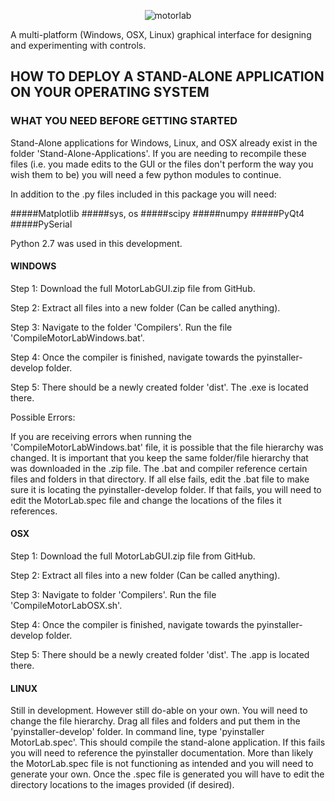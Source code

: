 <p align="center">
  <img src="https://github.com/black3037/MotorLabGUI/blob/master/Resources/static_image_2" alt="motorlab"/>
</p>

A multi-platform (Windows, OSX, Linux) graphical interface for designing and experimenting with controls.

## HOW TO DEPLOY A STAND-ALONE APPLICATION ON YOUR OPERATING SYSTEM

### WHAT YOU NEED BEFORE GETTING STARTED
Stand-Alone applications for Windows, Linux, and OSX already exist in the folder 'Stand-Alone-Applications'.
If you are needing to recompile these files (i.e. you made edits to the GUI or the files don't perform the way you wish them to be)
you will need a few python modules to continue.

In addition to the .py files included in this package you will need:

#####Matplotlib
#####sys, os
#####scipy
#####numpy
#####PyQt4
#####PySerial

Python 2.7 was used in this development.

#### WINDOWS

Step 1: Download the full MotorLabGUI.zip file from GitHub.

Step 2: Extract all files into a new folder (Can be called anything).

Step 3: Navigate to the folder 'Compilers'. Run the file 'CompileMotorLabWindows.bat'.

Step 4: Once the compiler is finished, navigate towards the pyinstaller-develop folder.

Step 5: There should be a newly created folder 'dist'. The .exe is located there.

Possible Errors:

If you are receiving errors when running the 'CompileMotorLabWindows.bat' file, it is possible that the file hierarchy was changed.
It is important that you keep the same folder/file hierarchy that was downloaded in the .zip file. The .bat and compiler reference
certain files and folders in that directory. If all else fails, edit the .bat file to make sure it is locating the pyinstaller-develop
folder. If that fails, you will need to edit the MotorLab.spec file and change the locations of the files it references.

#### OSX

Step 1: Download the full MotorLabGUI.zip file from GitHub.

Step 2: Extract all files into a new folder (Can be called anything).

Step 3: Navigate to folder 'Compilers'. Run the file 'CompileMotorLabOSX.sh'.

Step 4: Once the compiler is finished, navigate towards the pyinstaller-develop folder.

Step 5: There should be a newly created folder 'dist'. The .app is located there.

#### LINUX

Still in development. However still do-able on your own. You will need to change the file hierarchy. Drag all files and folders and
put them in the 'pyinstaller-develop' folder. In command line, type 'pyinstaller MotorLab.spec'. This should compile the stand-alone
application. If this fails you will need to reference the pyinstaller documentation. More than likely the MotorLab.spec file is not
functioning as intended and you will need to generate your own. Once the .spec file is generated you will have to edit the directory
locations to the images provided (if desired).
